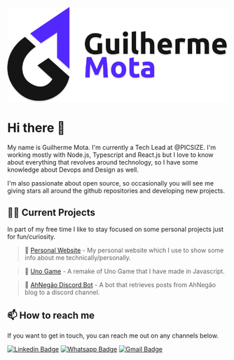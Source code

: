 <p align="center">
	<a href="https://guilherr.me" target="_blank" title="Open my website">
		<img
			src="assets/banner.svg"
			alt="Preview image of Guilherme Mota."
		>
	</a>
</p>

# Hi there 👋

My name is Guilherme Mota. I'm currently a Tech Lead at @PICSIZE. I'm working mostly with Node.js, Typescript and React.js but I love to know about everything that revolves around technology, so I have some knowledge about Devops and Design as well.

I'm also passionate about open source, so occasionally you will see me giving stars all around the github repositories and developing new projects.


## 👨‍💻 Current Projects

In part of my free time I like to stay focused on some personal projects just for fun/curiosity.

> 💎 [Personal Website](https://github.com/guilhermebkel/gbkel-portfolio) - My personal website which I use to show some info about me technically/personally.

> 🎴 [Uno Game](https://github.com/guilhermebkel/uno-game) - A remake of Uno Game that I have made in Javascript.

> 🤖 [AhNegão Discord Bot](https://github.com/guilhermebkel/ah-negao-discord-bot) - A bot that retrieves posts from AhNegão blog to a discord channel.

## 📫️ How to reach me

If you want to get in touch, you can reach me out on any channels below.

[![Linkedin Badge](https://img.shields.io/badge/-Linkedin-blue?style=flat-square&logo=Linkedin&logoColor=white&link=https://linkedin.guilherr.me)](https://linkedin.guilherr.me)
[![Whatsapp Badge](https://img.shields.io/badge/-Whatsapp-green?style=flat-square&logo=Whatsapp&logoColor=white&link=https://whatsapp.guilherr.me)](https://whatsapp.guilherr.me)
[![Gmail Badge](https://img.shields.io/badge/-Gmail-c14438?style=flat-square&logo=Gmail&logoColor=white&link=https://mail.guilherr.me)](https://mail.guilherr.me)
